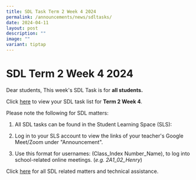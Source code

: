 ```yaml
---
title: SDL Task Term 2 Week 4 2024
permalink: /announcements/news/sdltasks/
date: 2024-04-11
layout: post
description: ""
image: ""
variant: tiptap
---
```

<h1>SDL Term 2 Week 4 2024</h1>
<p>Dear students, This week's SDL Task is for <strong>all students.</strong>
</p>
<p>Click <a href="https://docs.google.com/spreadsheets/d/e/2PACX-1vSrTQsM6FqmrNJDiS9Chzk3vO-bRTOZCK6MHAJVXMxJ1SKKSTc8t2s0x6xszpc31Kwm2VE8-PYuHI-z/pubhtml" rel="noopener noreferrer nofollow" target="_blank">here</a> to
view your SDL task list for <strong>Term 2 Week 4</strong>.</p>
<p>Please note the following for SDL matters:</p>
<ol data-tight="true" class="tight">
<li>
<p>All SDL tasks can be found in the Student Learning Space (SLS):</p>
</li>
<li>
<p>Log in to your SLS account to view the links of your teacher's Google
Meet/Zoom under "Announcement".</p>
</li>
<li>
<p>Use this format for usernames: (Class_Index Number_Name), to log into
school-related online meetings. (<em>e.g. 2A1_02_Henry</em>)</p>
</li>
</ol>
<p>Click <a href="https://www.bukitbatoksec.moe.edu.sg/useful-resources/Students/fhbl-seek-discover-and-learn-sdl-fhbl-matters/" rel="noopener noreferrer nofollow" target="_blank">here</a> for
all SDL related matters and technical assistance.</p>